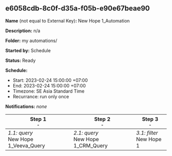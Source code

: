 ## e6058cdb-8c0f-d35a-f05b-e90e67beae90

**Name** (not equal to External Key)**:** New Hope 1_Automation

**Description:** n/a

**Folder:** my automations/

**Started by:** Schedule

**Status:** Ready

**Schedule:**

* Start: 2023-02-24 15:00:00 +07:00
* End: 2023-02-24 15:00:00 +07:00
* Timezone: SE Asia Standard Time
* Recurrance: run only once

**Notifications:** _none_


| Step 1<br>_<small>-</small>_ | Step 2<br>_<small>-</small>_ | Step 3<br>_<small>-</small>_ |
| --- | --- | --- |
| _1.1: query_<br>New Hope 1_Veeva_Query | _2.1: query_<br>New Hope 1_CRM_Query | _3.1: filter_<br>New Hope 1 |
